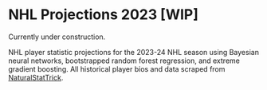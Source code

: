 # NHL Projections 2023 [WIP]
Currently under construction.

NHL player statistic projections for the 2023-24 NHL season using Bayesian neural networks, bootstrapped random forest regression, and extreme gradient boosting. All historical player bios and data scraped from [NaturalStatTrick](https://www.naturalstattrick.com "NST Homepage").
